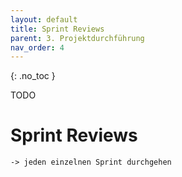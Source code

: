 ```yaml
---
layout: default
title: Sprint Reviews
parent: 3. Projektdurchführung
nav_order: 4
---
```


{: .no_toc }

TODO
# Sprint Reviews
    -> jeden einzelnen Sprint durchgehen
